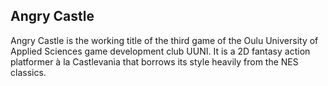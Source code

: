## Angry Castle

Angry Castle is the working title of the third game of the Oulu University of Applied Sciences game development club UUNI. It is a 2D fantasy action platformer à la Castlevania that borrows its style heavily from the NES classics.
